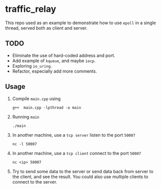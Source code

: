 # traffic_relay

This repo used as an example to demonstrate how to use `epoll` in a single thread, served both as client and server.

## TODO

- Eliminate the use of hard-coded address and port.
- Add example of `kqueue`, and maybe `iocp`.
- Exploring `io_uring`.
- Refactor, especially add more comments.

## Usage

1.  Compile `main.cpp` using
    ```
    g++  main.cpp -lpthread -o main
    ```
2.  Running `main`
    ```
    ./main
    ```
3.  In another machine, use a `tcp server` listen to the port `50007`
    ```
    nc -l 50007
    ```
4.  In another machine, use a `tcp client` connect to the port `50007`
    ```
    nc <ip> 50007
    ```
5.  Try to send some data to the server or send data back from server to the client, and see the result. You could also use multiple clients to connect to the server.
